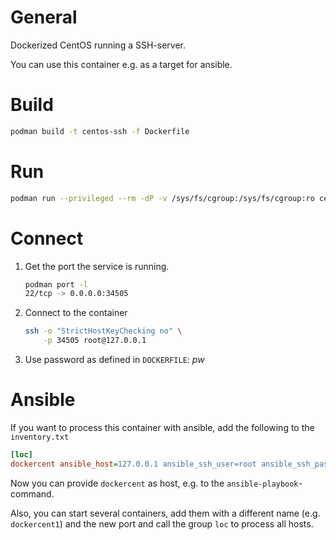 
# General
Dockerized CentOS running a SSH-server.

You can use this container e.g. as a target for ansible.

# Build

```bash
podman build -t centos-ssh -f Dockerfile
```


# Run

```bash
podman run --privileged --rm -dP -v /sys/fs/cgroup:/sys/fs/cgroup:ro centos-ssh
```

# Connect

1. Get the port the service is running.
   ```bash
   podman port -l
   22/tcp -> 0.0.0.0:34505
   ```

2. Connect to the container
   ```bash
   ssh -o "StrictHostKeyChecking no" \
       -p 34505 root@127.0.0.1
   ```

3. Use password as defined in `DOCKERFILE`:  *pw*

# Ansible

If you want to process this container with ansible, add the following to the `inventory.txt`

```ini
[loc]
dockercent ansible_host=127.0.0.1 ansible_ssh_user=root ansible_ssh_pass=pw ansible_port=34505
```

Now you can provide `dockercent` as host, e.g. to the `ansible-playbook`-command. 

Also, you can start several containers, add them with a different name (e.g. `dockercent1`) and the new port and call the group `loc` to process all hosts.
